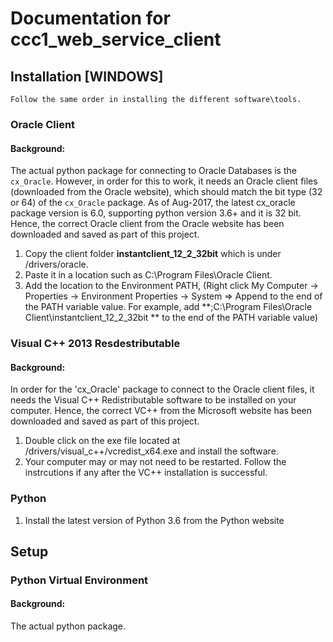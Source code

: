 # Documentation for ccc1_web_service_client
## Installation [WINDOWS]
```
Follow the same order in installing the different software\tools.
```
### Oracle Client
#### Background:

The actual python package for connecting to Oracle Databases is the `cx_Oracle`. However, in order for this to work, it needs an Oracle client files (downloaded from the Oracle website), which should match the bit type (32 or 64) of the `cx_Oracle` package. As of Aug-2017, the latest cx_oracle package version is 6.0, supporting python version 3.6+ and it is 32 bit. Hence, the correct Oracle client from the Oracle website has been downloaded and saved as part of this project.

1. Copy the client folder **instantclient_12_2_32bit** which is under /drivers/oracle.
1. Paste it in a location such as C:\Program Files\Oracle Client.
1. Add the location to the Environment PATH, (Right click My Computer -> Properties -> Environment Properties -> System => Append to the end of the PATH variable value. For example, add **;C:\Program Files\Oracle Client\instantclient_12_2_32bit ** to the end of the PATH variable value)

### Visual C++ 2013 Resdestributable
#### Background:

In order for the 'cx_Oracle' package to connect to the Oracle client files, it needs the Visual C++ Redistributable software to be installed on your computer. Hence, the correct VC++ from the Microsoft website has been downloaded and saved as part of this project.

1. Double click on the exe file located at /drivers/visual_c++/vcredist_x64.exe and install the software.
1. Your computer may or may not need to be restarted. Follow the instrcutions if any after the VC++ installation is successful.

### Python
1. Install the latest version of Python 3.6 from the Python website

## Setup

### Python Virtual Environment
#### Background:

The actual python package.
